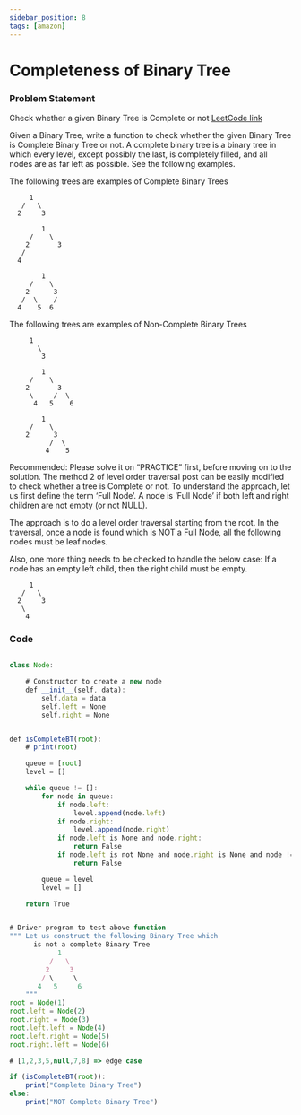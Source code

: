 ```yaml
---
sidebar_position: 8
tags: [amazon]
---
```


# Completeness of Binary Tree

### Problem Statement

Check whether a given Binary Tree is Complete or not
[LeetCode link](https://leetcode.com/problems/check-completeness-of-a-binary-tree/)

Given a Binary Tree, write a function to check whether the given Binary Tree is Complete
Binary Tree or not.
A complete binary tree is a binary tree in which every level, except possibly the last, is
completely filled, and all nodes are as far left as possible. See the following examples.

The following trees are examples of Complete Binary Trees

```
     1
   /   \
  2     3

        1
     /    \
    2       3
   /
  4

        1
     /    \
    2      3
   /  \    /
  4    5  6

```

The following trees are examples of Non-Complete Binary Trees

```
     1
       \
        3

        1
     /    \
    2       3
     \     /  \
      4   5    6

        1
     /    \
    2      3
          /  \
         4    5
```

Recommended: Please solve it on “PRACTICE” first, before moving on to the solution.
The method 2 of level order traversal post can be easily modified to check whether a tree is
Complete or not. To understand the approach, let us first define the term ‘Full Node’.
A node is ‘Full Node’ if both left and right children are not empty (or not NULL).

The approach is to do a level order traversal starting from the root. In the traversal,
once a node is found which is NOT a Full Node, all the following nodes must be leaf nodes.

Also, one more thing needs to be checked to handle the below case: If a node has an empty
left child, then the right child must be empty.

```
     1
   /   \
  2     3
   \
    4
```

### Code

```jsx title="Python Code"

class Node:

    # Constructor to create a new node
    def __init__(self, data):
        self.data = data
        self.left = None
        self.right = None


def isCompleteBT(root):
    # print(root)

    queue = [root]
    level = []

    while queue != []:
        for node in queue:
            if node.left:
                level.append(node.left)
            if node.right:
                level.append(node.right)
            if node.left is None and node.right:
                return False
            if node.left is not None and node.right is None and node != queue(len(queue) - 1):
                return False

        queue = level
        level = []

    return True


# Driver program to test above function
""" Let us construct the following Binary Tree which
      is not a complete Binary Tree
            1
          /   \
         2     3
        / \     \
       4   5     6
    """
root = Node(1)
root.left = Node(2)
root.right = Node(3)
root.left.left = Node(4)
root.left.right = Node(5)
root.right.left = Node(6)

# [1,2,3,5,null,7,8] => edge case

if (isCompleteBT(root)):
    print("Complete Binary Tree")
else:
    print("NOT Complete Binary Tree")

```
